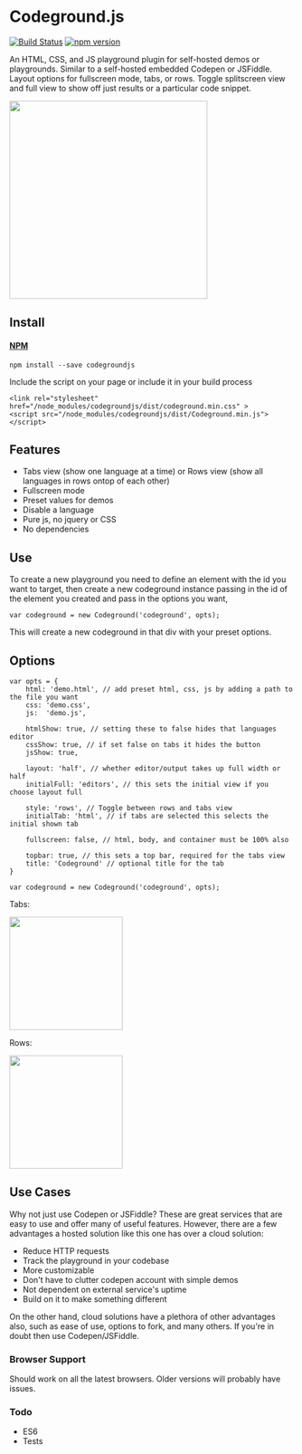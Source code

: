 # Codeground.js

[![Build Status](https://travis-ci.org/codypearce/codegroundjs.svg?branch=master)](https://travis-ci.org/codypearce/codegroundjs) [![npm version](https://badge.fury.io/js/codegroundjs.svg)](https://badge.fury.io/js/codegroundjs) 

An HTML, CSS, and JS playground plugin for self-hosted demos or playgrounds. Similar to a self-hosted embedded Codepen or JSFiddle. Layout options for fullscreen mode, tabs, or rows. Toggle splitscreen view and full view to show off just results or a particular code snippet.

<img src="https://github.com/codypearce/codegroundjs/blob/master/assets/codeground.png" height="350">

## Install

#### [NPM](https://www.npmjs.com/package/codegroundjs)
```
npm install --save codegroundjs
```

Include the script on your page or include it in your build process
```
<link rel="stylesheet" href="/node_modules/codegroundjs/dist/codeground.min.css" >
<script src="/node_modules/codegroundjs/dist/Codeground.min.js"></script>
```

## Features

* Tabs view (show one language at a time) or Rows view (show all languages in rows ontop of each other)
* Fullscreen mode
* Preset values for demos
* Disable a language
* Pure js, no jquery or CSS
* No dependencies

## Use

To create a new playground you need to define an element with the id you want to target, then create a new codeground instance passing in the id of the element you created and pass in the options you want, 
```
var codeground = new Codeground('codeground', opts);

```
This will create a new codeground in that div with your preset options.

## Options

```
var opts = {
    html: 'demo.html', // add preset html, css, js by adding a path to the file you want
    css: 'demo.css',
    js:  'demo.js',
    
    htmlShow: true, // setting these to false hides that languages editor
    cssShow: true, // if set false on tabs it hides the button
    jsShow: true,

    layout: 'half', // whether editor/output takes up full width or half
    initialFull: 'editors', // this sets the initial view if you choose layout full

    style: 'rows', // Toggle between rows and tabs view
    initialTab: 'html', // if tabs are selected this selects the initial shown tab
    
    fullscreen: false, // html, body, and container must be 100% also

    topbar: true, // this sets a top bar, required for the tabs view
    title: 'Codeground' // optional title for the tab
}

var codeground = new Codeground('codeground', opts);

```
Tabs:

<img src="https://github.com/codypearce/codegroundjs/blob/master/assets/codeground.png" height="200">

Rows:

<img src="https://github.com/codypearce/codegroundjs/blob/master/assets/codeground-rows.png" height="200">

## Use Cases
Why not just use Codepen or JSFiddle? These are great services that are easy to use and offer many of useful features. However, there are a few advantages a hosted solution like this one has over a cloud solution:

* Reduce HTTP requests
* Track the playground in your codebase
* More customizable
* Don't have to clutter codepen account with simple demos
* Not dependent on external service's uptime
* Build on it to make something different

On the other hand, cloud solutions have a plethora of other advantages also, such as ease of use, options to fork, and many others. If you're in doubt then use Codepen/JSFiddle.

### Browser Support
Should work on all the latest browsers. Older versions will probably have issues.

### Todo

* ES6
* Tests
